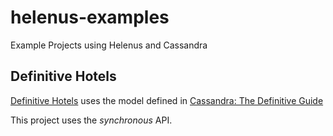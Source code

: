 # helenus-examples
Example Projects using Helenus and Cassandra

## Definitive Hotels
[Definitive Hotels](definitive-hotels) uses the model defined in [Cassandra: The Definitive Guide](https://www.oreilly.com/library/view/cassandra-the-definitive/9781098115159/)

This project uses the _synchronous_ API.
